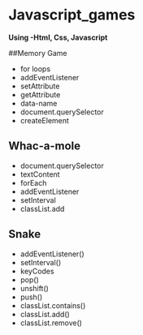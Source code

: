 # Javascript_games


 **Using -Html, Css, Javascript**
 
 
##Memory Game 
 * for loops
 * addEventListener
 * setAttribute
 * getAttribute
 * data-name
 * document.querySelector
 * createElement

 ## Whac-a-mole
* document.querySelector
* textContent
* forEach
* addEventListener
* setInterval
* classList.add


## Snake
 * addEventListener()
 * setInterval()
 * keyCodes
 * pop()
 *  unshift()
 * push()
 * classList.contains()
 * classList.add()
 * classList.remove()

